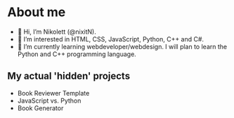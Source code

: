 # About me
- 👋 Hi, I’m Nikolett (@nixitN).
- 👀 I’m interested in HTML, CSS, JavaScript, Python, C++ and C#.
- 🌱 I’m currently learning webdeveloper/webdesign. I will plan to learn the Python and C++ programming language.

## My actual 'hidden' projects
- Book Reviewer Template
- JavaScript vs. Python
- Book Generator

<!---
nixitN/nixitN is a ✨ special ✨ repository because its `README.md` (this file) appears on your GitHub profile.
You can click the Preview link to take a look at your changes.
--->
